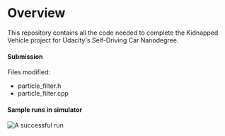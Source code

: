# Overview
This repository contains all the code needed to complete the Kidnapped Vehicle project for Udacity's Self-Driving Car Nanodegree.

#### Submission
Files modified:
- particle_filter.h
- particle_filter.cpp

#### Sample runs in simulator

![A successful run](https://www.dropbox.com/s/rr9izmw5usnnt1a/Screenshot%202018-02-01%2006.44.05.png?dl=0)


